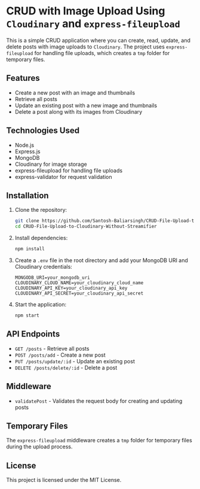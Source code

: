 # CRUD with Image Upload Using `Cloudinary` and `express-fileupload`

This is a simple CRUD application where you can create, read, update, and delete posts with image uploads to `Cloudinary`. The project uses `express-fileupload` for handling file uploads, which creates a `tmp` folder for temporary files.

## Features

- Create a new post with an image and thumbnails
- Retrieve all posts
- Update an existing post with a new image and thumbnails
- Delete a post along with its images from Cloudinary

## Technologies Used

- Node.js
- Express.js
- MongoDB
- Cloudinary for image storage
- express-fileupload for handling file uploads
- express-validator for request validation

## Installation

1. Clone the repository:
    ```sh
    git clone https://github.com/Santosh-Baliarsingh/CRUD-File-Upload-to-Cloudinary-Without-Streamifier.git
    cd CRUD-File-Upload-to-Cloudinary-Without-Streamifier
    ```

2. Install dependencies:
    ```sh
    npm install
    ```

3. Create a `.env` file in the root directory and add your MongoDB URI and Cloudinary credentials:
    ```env
    MONGODB_URI=your_mongodb_uri
    CLOUDINARY_CLOUD_NAME=your_cloudinary_cloud_name
    CLOUDINARY_API_KEY=your_cloudinary_api_key
    CLOUDINARY_API_SECRET=your_cloudinary_api_secret
    ```

4. Start the application:
    ```sh
    npm start
    ```

## API Endpoints

- `GET /posts` - Retrieve all posts
- `POST /posts/add` - Create a new post
- `PUT /posts/update/:id` - Update an existing post
- `DELETE /posts/delete/:id` - Delete a post

## Middleware

- `validatePost` - Validates the request body for creating and updating posts

## Temporary Files

The `express-fileupload` middleware creates a `tmp` folder for temporary files during the upload process.

## License

This project is licensed under the MIT License.
